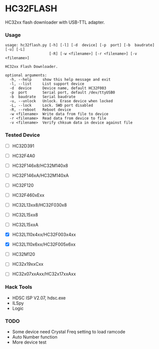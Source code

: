 # HC32FLASH
HC32xx flash downloader with USB-TTL adapter.


### Usage
```
usage: hc32flash.py [-h] [-l] [-d  device] [-p  port] [-b  baudrate] [-u] [-L]
                    [-R] [-w <filename>] [-r <filename>] [-v <filename>]

HC32xx Flash Downloader.

optional arguments:
  -h, --help     show this help message and exit
  -l, --list     List support device
  -d  device     Device name, default HC32F003
  -p  port       Serial port, default /dev/ttyUSB0
  -b  baudrate   Serial baudrate
  -u, --unlock   Unlock. Erase device when locked
  -L, --lock     Lock. SWD port disabled
  -R, --reboot   Reboot device
  -w <filename>  Write data from file to device
  -r <filename>  Read data from device to file
  -v <filename>  Verify chksum data in device against file
```


### Tested Device
- [ ] HC32D391
- [ ] HC32F4A0
- [ ] HC32F146x8/HC32M140x8
- [ ] HC32F146xA/HC32M140xA
- [ ] HC32F120
- [ ] HC32F460xExx
- [ ] HC32L13xx8/HC32F030x8
- [ ] HC32L15xx8
- [ ] HC32L15xxA
- [x] HC32L110x4xx/HC32F003x4xx
- [x] HC32L110x6xx/HC32F005x6xx
- [ ] HC32M120
- [ ] HC32x19xxCxx
- [ ] HC32x07xxAxx/HC32x17xxAxx



### Hack Tools
* HDSC ISP V2.07, hdsc.exe
* ILSpy
* Logic


### TODO
* Some device need Crystal Freq setting to load ramcode
* Auto Number function
* More device test
